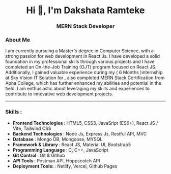 <h1 align="center">Hi 👋, I'm Dakshata Ramteke</h1>
<h3 align="center">MERN Stack Developer</h3>


  <h3>About Me</h3>
  <p>I am currently pursuing a Master's degree in Computer Science, with a strong passion for web development in React Js. I have developed a solid foundation in my professional skills through various projects and I have completed an On-the-Job Training (OJT) program focused on React JS. Additionally, I gained valuable experience during my ( 6 Months )internship at Sky Vision IT Solution for , also completed MERN Stack Certification from Apna College, which has further enhanced my abilities and potential in the field. I am enthusiastic about leveraging my skills and experiences to contribute to innovative web development projects.
 </p>
<p align="left">
  <hr/>
  <h3>Skills : </h3>
  <ul>
    <li><b>Frontend Technologies </b>: HTML5, CSS3, JavaSript (ES6+), React JS / Vite, Tailwind CSS </li>
    <li><b>Backend Technologies </b>: Node Js, Express Js, Restful API, MVC</li>
    <li><b>Database </b>: Mongo DB, Mongoose, MYSQL </li>
    <li><b>Framework & Library </b>: React JS, Material UI, Bootstrap5 </li>
    <li><b>Programming Language </b>: C, C++, JavaScript</li>
    <li><b>Git Control </b>: Git & Github </li>
    <li><b>API Tools </b>: Postman API, Hoppscotch API </li>
    <li><b>Deployment Tools: </b>: Netlify, Vercel, Github Pages</li>
  </ul>
</p>

